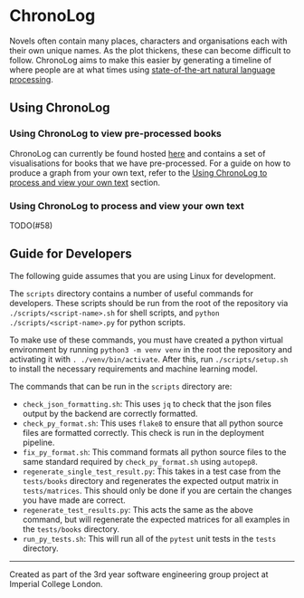 # ChronoLog

Novels often contain many places, characters and organisations each with their own unique names. As the plot thickens,
these can become difficult to follow.
ChronoLog aims to make this easier by generating a timeline of where people are at what times using 
[state-of-the-art natural language processing](https://spacy.io/).

## Using ChronoLog

### Using ChronoLog to view pre-processed books

ChronoLog can currently be found hosted [here](https://nlp-timeline-gen-prod.herokuapp.com/) and contains a set of
visualisations for books that we have pre-processed. For a guide on how to produce a graph from your own text, refer to
the [Using ChronoLog to process and view your own text](#using-chronolog-to-process-and-view-your-own-text) section.

### Using ChronoLog to process and view your own text

TODO(#58)

## Guide for Developers

The following guide assumes that you are using Linux for development.

The `scripts` directory contains a number of useful commands for developers. These scripts should be run from the root
of the repository via `./scripts/<script-name>.sh` for shell scripts, and `python ./scripts/<script-name>.py` for
python scripts. 

To make use of these commands, you must have created a python virtual environment by running `python3 -m venv venv` in
the root the repository and activating it with `. ./venv/bin/activate`. After this, run `./scripts/setup.sh` to install 
the necessary requirements and machine learning model.

The commands that can be run in the `scripts` directory are:
- `check_json_formatting.sh`: This uses `jq` to check that the json files output by the backend are correctly formatted.
- `check_py_format.sh`: This uses `flake8` to ensure that all python source files are formatted correctly.
This check is run in the deployment pipeline.
- `fix_py_format.sh`: This command formats all python source files to the same standard required by `check_py_format.sh`
using `autopep8`.
- `regenerate_single_test_result.py`: This takes in a test case from the `tests/books` directory and regenerates 
the expected output matrix in `tests/matrices`. This should only be done if you are certain the changes you have made are correct.
- `regenerate_test_results.py`: This acts the same as the above command, but will regenerate the expected matrices for
all examples in the `tests/books` directory.
- `run_py_tests.sh`: This will run all of the `pytest` unit tests in the `tests` directory.

---

Created as part of the 3rd year software engineering group project at Imperial College London.